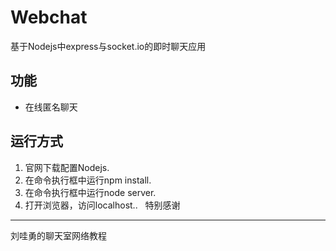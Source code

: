 Webchat
===
 
基于Nodejs中express与socket.io的即时聊天应用

功能
---
* 在线匿名聊天

运行方式
---
1. 官网下载配置Nodejs.
2. 在命令执行框中运行npm install.
3. 在命令执行框中运行node server.
4. 打开浏览器，访问localhost..
 
特别感谢
---
刘哇勇的聊天室网络教程

